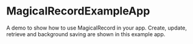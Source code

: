 # MagicalRecordExampleApp
A demo to show  how to use MagicalRecord in your app. Create, update, retrieve and background saving are shown in this example app. 
